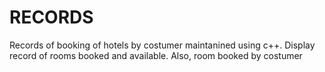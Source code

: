 # RECORDS
Records of booking of hotels by costumer maintanined using c++.
Display record of rooms booked and available.
Also, room booked by costumer
